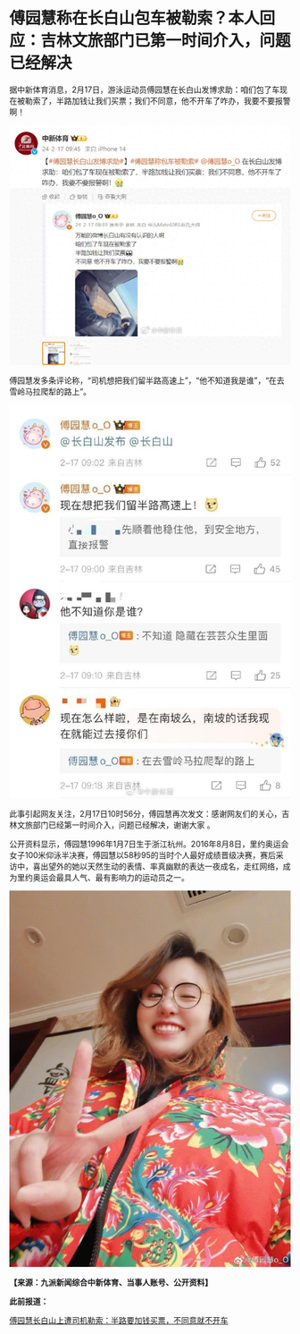 # 傅园慧称在长白山包车被勒索？本人回应：吉林文旅部门已第一时间介入，问题已经解决

据中新体育消息，2月17日，游泳运动员傅园慧在长白山发博求助：咱们包了车现在被勒索了，半路加钱让我们买票；我们不同意，他不开车了咋办，我要不要报警啊！

![831a5b235a44a497b1ebe7b7f22987be.jpg](https://raw.githubusercontent.com/qqhsx/qqnews_image/main/2024/02/17/傅园慧称在长白山包车被勒索？本人回应：吉林文旅部门已第一时间介入，问题已经解决/831a5b235a44a497b1ebe7b7f22987be.jpg)

傅园慧发多条评论称，“司机想把我们留半路高速上”，“他不知道我是谁”，“在去雪岭马拉爬犁的路上”。

![54d22a7e90e6d2d05ff7db9c2cd1f10c.jpg](https://raw.githubusercontent.com/qqhsx/qqnews_image/main/2024/02/17/傅园慧称在长白山包车被勒索？本人回应：吉林文旅部门已第一时间介入，问题已经解决/54d22a7e90e6d2d05ff7db9c2cd1f10c.jpg)

此事引起网友关注，2月17日10时56分，傅园慧再次发文：感谢网友们的关心，吉林文旅部门已经第一时间介入，问题已经解决，谢谢大家 。

公开资料显示，傅园慧1996年1月7日生于浙江杭州。2016年8月8日，里约奥运会女子100米仰泳半决赛，傅园慧以58秒95的当时个人最好成绩晋级决赛，赛后采访中，喜出望外的她以天然生动的表情、率真幽默的表达一夜成名，走红网络，成为里约奥运会最具人气、最有影响力的运动员之一。

![cde5d6b0d274b208bb05c35f18c7fda8.jpg](https://raw.githubusercontent.com/qqhsx/qqnews_image/main/2024/02/17/傅园慧称在长白山包车被勒索？本人回应：吉林文旅部门已第一时间介入，问题已经解决/cde5d6b0d274b208bb05c35f18c7fda8.jpg)

**【来源：九派新闻综合中新体育、当事人账号、公开资料】**

**此前报道：**

[傅园慧长白山上遭司机勒索：半路要加钱买票，不同意就不开车](https://news.qq.com/rain/a/20240217V028EO00)

